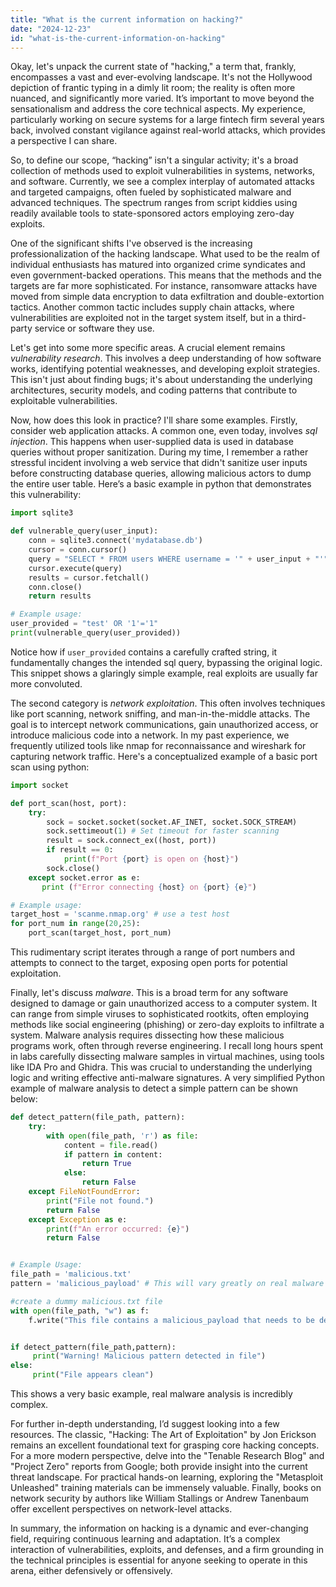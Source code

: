 ```yaml
---
title: "What is the current information on hacking?"
date: "2024-12-23"
id: "what-is-the-current-information-on-hacking"
---
```


Okay, let's unpack the current state of "hacking," a term that, frankly, encompasses a vast and ever-evolving landscape. It's not the Hollywood depiction of frantic typing in a dimly lit room; the reality is often more nuanced, and significantly more varied. It’s important to move beyond the sensationalism and address the core technical aspects. My experience, particularly working on secure systems for a large fintech firm several years back, involved constant vigilance against real-world attacks, which provides a perspective I can share.

So, to define our scope, “hacking” isn't a singular activity; it's a broad collection of methods used to exploit vulnerabilities in systems, networks, and software. Currently, we see a complex interplay of automated attacks and targeted campaigns, often fueled by sophisticated malware and advanced techniques. The spectrum ranges from script kiddies using readily available tools to state-sponsored actors employing zero-day exploits.

One of the significant shifts I've observed is the increasing professionalization of the hacking landscape. What used to be the realm of individual enthusiasts has matured into organized crime syndicates and even government-backed operations. This means that the methods and the targets are far more sophisticated. For instance, ransomware attacks have moved from simple data encryption to data exfiltration and double-extortion tactics. Another common tactic includes supply chain attacks, where vulnerabilities are exploited not in the target system itself, but in a third-party service or software they use.

Let's get into some more specific areas. A crucial element remains *vulnerability research*. This involves a deep understanding of how software works, identifying potential weaknesses, and developing exploit strategies. This isn't just about finding bugs; it's about understanding the underlying architectures, security models, and coding patterns that contribute to exploitable vulnerabilities.

Now, how does this look in practice? I'll share some examples. Firstly, consider web application attacks. A common one, even today, involves *sql injection*. This happens when user-supplied data is used in database queries without proper sanitization. During my time, I remember a rather stressful incident involving a web service that didn't sanitize user inputs before constructing database queries, allowing malicious actors to dump the entire user table. Here’s a basic example in python that demonstrates this vulnerability:

```python
import sqlite3

def vulnerable_query(user_input):
    conn = sqlite3.connect('mydatabase.db')
    cursor = conn.cursor()
    query = "SELECT * FROM users WHERE username = '" + user_input + "'"
    cursor.execute(query)
    results = cursor.fetchall()
    conn.close()
    return results

# Example usage:
user_provided = "test' OR '1'='1"
print(vulnerable_query(user_provided))
```

Notice how if `user_provided` contains a carefully crafted string, it fundamentally changes the intended sql query, bypassing the original logic. This snippet shows a glaringly simple example, real exploits are usually far more convoluted.

The second category is *network exploitation*. This often involves techniques like port scanning, network sniffing, and man-in-the-middle attacks. The goal is to intercept network communications, gain unauthorized access, or introduce malicious code into a network. In my past experience, we frequently utilized tools like nmap for reconnaissance and wireshark for capturing network traffic. Here's a conceptualized example of a basic port scan using python:

```python
import socket

def port_scan(host, port):
    try:
        sock = socket.socket(socket.AF_INET, socket.SOCK_STREAM)
        sock.settimeout(1) # Set timeout for faster scanning
        result = sock.connect_ex((host, port))
        if result == 0:
            print(f"Port {port} is open on {host}")
        sock.close()
    except socket.error as e:
       print (f"Error connecting {host} on {port} {e}")

# Example usage:
target_host = 'scanme.nmap.org' # use a test host
for port_num in range(20,25):
    port_scan(target_host, port_num)

```

This rudimentary script iterates through a range of port numbers and attempts to connect to the target, exposing open ports for potential exploitation.

Finally, let's discuss *malware*. This is a broad term for any software designed to damage or gain unauthorized access to a computer system. It can range from simple viruses to sophisticated rootkits, often employing methods like social engineering (phishing) or zero-day exploits to infiltrate a system. Malware analysis requires dissecting how these malicious programs work, often through reverse engineering. I recall long hours spent in labs carefully dissecting malware samples in virtual machines, using tools like IDA Pro and Ghidra. This was crucial to understanding the underlying logic and writing effective anti-malware signatures. A very simplified Python example of malware analysis to detect a simple pattern can be shown below:

```python
def detect_pattern(file_path, pattern):
    try:
        with open(file_path, 'r') as file:
            content = file.read()
            if pattern in content:
                return True
            else:
                return False
    except FileNotFoundError:
        print("File not found.")
        return False
    except Exception as e:
        print(f"An error occurred: {e}")
        return False


# Example Usage:
file_path = 'malicious.txt'
pattern = 'malicious_payload' # This will vary greatly on real malware

#create a dummy malicious.txt file
with open(file_path, "w") as f:
    f.write("This file contains a malicious_payload that needs to be detected.\n")


if detect_pattern(file_path,pattern):
     print("Warning! Malicious pattern detected in file")
else:
     print("File appears clean")

```
This shows a very basic example, real malware analysis is incredibly complex.

For further in-depth understanding, I’d suggest looking into a few resources. The classic, "Hacking: The Art of Exploitation" by Jon Erickson remains an excellent foundational text for grasping core hacking concepts. For a more modern perspective, delve into the "Tenable Research Blog" and "Project Zero" reports from Google; both provide insight into the current threat landscape. For practical hands-on learning, exploring the "Metasploit Unleashed" training materials can be immensely valuable. Finally, books on network security by authors like William Stallings or Andrew Tanenbaum offer excellent perspectives on network-level attacks.

In summary, the information on hacking is a dynamic and ever-changing field, requiring continuous learning and adaptation. It’s a complex interaction of vulnerabilities, exploits, and defenses, and a firm grounding in the technical principles is essential for anyone seeking to operate in this arena, either defensively or offensively.
